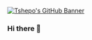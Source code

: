 [![Tshepo's GitHub Banner](https://www.dropbox.com/scl/fi/cycoc5hz55ppvgsg5xucv/Github-profile.png)](https://www.hyperiondev.com/portfolio/TN23070008879/)

### Hi there 👋

<!--
**Nqapela98/Nqapela98** is a ✨ _special_ ✨ repository because its `README.md` (this file) appears on your GitHub profile.

Here are some ideas to get you started:

- 🔭 I’m currently working on ...
- 🌱 I’m currently learning ...
- 👯 I’m looking to collaborate on ...
- 🤔 I’m looking for help with ...
- 💬 Ask me about ...
- 📫 How to reach me: ...
- 😄 Pronouns: ...
- ⚡ Fun fact: ...
-->

